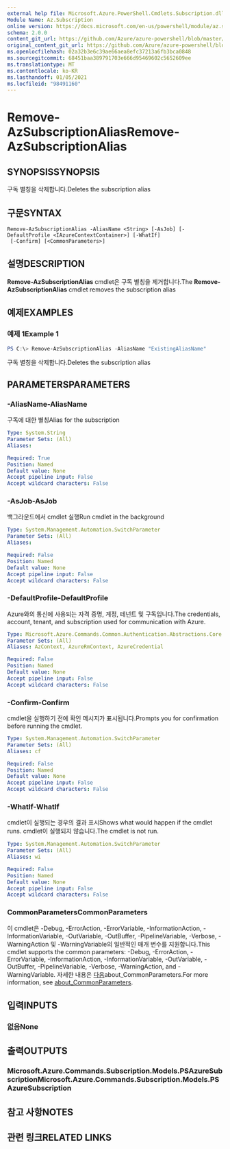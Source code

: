 ```yaml
---
external help file: Microsoft.Azure.PowerShell.Cmdlets.Subscription.dll-Help.xml
Module Name: Az.Subscription
online version: https://docs.microsoft.com/en-us/powershell/module/az.subscription/remove-azsubscriptionalias
schema: 2.0.0
content_git_url: https://github.com/Azure/azure-powershell/blob/master/src/Subscription/Subscription/help/Remove-AzSubscriptionAlias.md
original_content_git_url: https://github.com/Azure/azure-powershell/blob/master/src/Subscription/Subscription/help/Remove-AzSubscriptionAlias.md
ms.openlocfilehash: 02a32b3e6c39ae66aea8efc37213a6fb3bca0848
ms.sourcegitcommit: 68451baa389791703e666d95469602c5652609ee
ms.translationtype: MT
ms.contentlocale: ko-KR
ms.lasthandoff: 01/05/2021
ms.locfileid: "98491160"
---
```

# <span data-ttu-id="2a131-101">Remove-AzSubscriptionAlias</span><span class="sxs-lookup"><span data-stu-id="2a131-101">Remove-AzSubscriptionAlias</span></span>

## <span data-ttu-id="2a131-102">SYNOPSIS</span><span class="sxs-lookup"><span data-stu-id="2a131-102">SYNOPSIS</span></span>
<span data-ttu-id="2a131-103">구독 별칭을 삭제합니다.</span><span class="sxs-lookup"><span data-stu-id="2a131-103">Deletes the subscription alias</span></span>

## <span data-ttu-id="2a131-104">구문</span><span class="sxs-lookup"><span data-stu-id="2a131-104">SYNTAX</span></span>

```
Remove-AzSubscriptionAlias -AliasName <String> [-AsJob] [-DefaultProfile <IAzureContextContainer>] [-WhatIf]
 [-Confirm] [<CommonParameters>]
```

## <span data-ttu-id="2a131-105">설명</span><span class="sxs-lookup"><span data-stu-id="2a131-105">DESCRIPTION</span></span>
<span data-ttu-id="2a131-106">**Remove-AzSubscriptionAlias** cmdlet은 구독 별칭을 제거합니다.</span><span class="sxs-lookup"><span data-stu-id="2a131-106">The **Remove-AzSubscriptionAlias** cmdlet removes the subscription alias</span></span>

## <span data-ttu-id="2a131-107">예제</span><span class="sxs-lookup"><span data-stu-id="2a131-107">EXAMPLES</span></span>

### <span data-ttu-id="2a131-108">예제 1</span><span class="sxs-lookup"><span data-stu-id="2a131-108">Example 1</span></span>
```powershell
PS C:\> Remove-AzSubscriptionAlias -AliasName "ExistingAliasName"
```

<span data-ttu-id="2a131-109">구독 별칭을 삭제합니다.</span><span class="sxs-lookup"><span data-stu-id="2a131-109">Deletes the subscription alias</span></span>

## <span data-ttu-id="2a131-110">PARAMETERS</span><span class="sxs-lookup"><span data-stu-id="2a131-110">PARAMETERS</span></span>

### <span data-ttu-id="2a131-111">-AliasName</span><span class="sxs-lookup"><span data-stu-id="2a131-111">-AliasName</span></span>
<span data-ttu-id="2a131-112">구독에 대한 별칭</span><span class="sxs-lookup"><span data-stu-id="2a131-112">Alias for the subscription</span></span>

```yaml
Type: System.String
Parameter Sets: (All)
Aliases:

Required: True
Position: Named
Default value: None
Accept pipeline input: False
Accept wildcard characters: False
```

### <span data-ttu-id="2a131-113">-AsJob</span><span class="sxs-lookup"><span data-stu-id="2a131-113">-AsJob</span></span>
<span data-ttu-id="2a131-114">백그라운드에서 cmdlet 실행</span><span class="sxs-lookup"><span data-stu-id="2a131-114">Run cmdlet in the background</span></span>

```yaml
Type: System.Management.Automation.SwitchParameter
Parameter Sets: (All)
Aliases:

Required: False
Position: Named
Default value: None
Accept pipeline input: False
Accept wildcard characters: False
```

### <span data-ttu-id="2a131-115">-DefaultProfile</span><span class="sxs-lookup"><span data-stu-id="2a131-115">-DefaultProfile</span></span>
<span data-ttu-id="2a131-116">Azure와의 통신에 사용되는 자격 증명, 계정, 테넌트 및 구독입니다.</span><span class="sxs-lookup"><span data-stu-id="2a131-116">The credentials, account, tenant, and subscription used for communication with Azure.</span></span>

```yaml
Type: Microsoft.Azure.Commands.Common.Authentication.Abstractions.Core.IAzureContextContainer
Parameter Sets: (All)
Aliases: AzContext, AzureRmContext, AzureCredential

Required: False
Position: Named
Default value: None
Accept pipeline input: False
Accept wildcard characters: False
```

### <span data-ttu-id="2a131-117">-Confirm</span><span class="sxs-lookup"><span data-stu-id="2a131-117">-Confirm</span></span>
<span data-ttu-id="2a131-118">cmdlet을 실행하기 전에 확인 메시지가 표시됩니다.</span><span class="sxs-lookup"><span data-stu-id="2a131-118">Prompts you for confirmation before running the cmdlet.</span></span>

```yaml
Type: System.Management.Automation.SwitchParameter
Parameter Sets: (All)
Aliases: cf

Required: False
Position: Named
Default value: None
Accept pipeline input: False
Accept wildcard characters: False
```

### <span data-ttu-id="2a131-119">-WhatIf</span><span class="sxs-lookup"><span data-stu-id="2a131-119">-WhatIf</span></span>
<span data-ttu-id="2a131-120">cmdlet이 실행되는 경우의 결과 표시</span><span class="sxs-lookup"><span data-stu-id="2a131-120">Shows what would happen if the cmdlet runs.</span></span>
<span data-ttu-id="2a131-121">cmdlet이 실행되지 않습니다.</span><span class="sxs-lookup"><span data-stu-id="2a131-121">The cmdlet is not run.</span></span>

```yaml
Type: System.Management.Automation.SwitchParameter
Parameter Sets: (All)
Aliases: wi

Required: False
Position: Named
Default value: None
Accept pipeline input: False
Accept wildcard characters: False
```

### <span data-ttu-id="2a131-122">CommonParameters</span><span class="sxs-lookup"><span data-stu-id="2a131-122">CommonParameters</span></span>
<span data-ttu-id="2a131-123">이 cmdlet은 -Debug, -ErrorAction, -ErrorVariable, -InformationAction, -InformationVariable, -OutVariable, -OutBuffer, -PipelineVariable, -Verbose, -WarningAction 및 -WarningVariable의 일반적인 매개 변수를 지원합니다.</span><span class="sxs-lookup"><span data-stu-id="2a131-123">This cmdlet supports the common parameters: -Debug, -ErrorAction, -ErrorVariable, -InformationAction, -InformationVariable, -OutVariable, -OutBuffer, -PipelineVariable, -Verbose, -WarningAction, and -WarningVariable.</span></span> <span data-ttu-id="2a131-124">자세한 내용은 [다음](http://go.microsoft.com/fwlink/?LinkID=113216)about_CommonParameters.</span><span class="sxs-lookup"><span data-stu-id="2a131-124">For more information, see [about_CommonParameters](http://go.microsoft.com/fwlink/?LinkID=113216).</span></span>

## <span data-ttu-id="2a131-125">입력</span><span class="sxs-lookup"><span data-stu-id="2a131-125">INPUTS</span></span>

### <span data-ttu-id="2a131-126">없음</span><span class="sxs-lookup"><span data-stu-id="2a131-126">None</span></span>

## <span data-ttu-id="2a131-127">출력</span><span class="sxs-lookup"><span data-stu-id="2a131-127">OUTPUTS</span></span>

### <span data-ttu-id="2a131-128">Microsoft.Azure.Commands.Subscription.Models.PSAzureSubscription</span><span class="sxs-lookup"><span data-stu-id="2a131-128">Microsoft.Azure.Commands.Subscription.Models.PSAzureSubscription</span></span>

## <span data-ttu-id="2a131-129">참고 사항</span><span class="sxs-lookup"><span data-stu-id="2a131-129">NOTES</span></span>

## <span data-ttu-id="2a131-130">관련 링크</span><span class="sxs-lookup"><span data-stu-id="2a131-130">RELATED LINKS</span></span>
